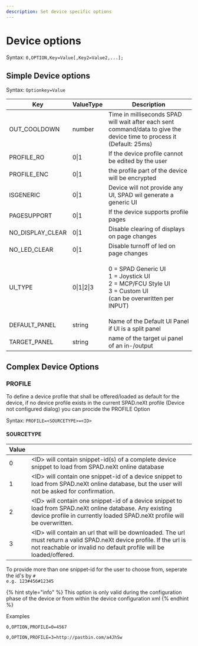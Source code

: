```yaml
---
description: Set device specific options
---
```


# Device options

Syntax: `0,OPTION,Key=Value[,Key2=Value2,...];`

## Simple Device options

Syntax: `Optionkey=Value`

| Key                | ValueType  | Description                                                                                                                |
| ------------------ | ---------- | -------------------------------------------------------------------------------------------------------------------------- |
| OUT\_COOLDOWN      | number     | Time in milliseconds SPAD will wait after each sent command/data to give the device time to process it (Default: 25ms)     |
| PROFILE\_RO        | 0\|1       | If the device profile cannot be edited by the user                                                                         |
| PROFILE\_ENC       | 0\|1       | the profile part of the device will be encrypted                                                                           |
| ISGENERIC          | 0\|1       | Device will not provide any UI, SPAD wil generate a generic UI                                                             |
| PAGESUPPORT        | 0\|1       | If the device supports profile pages                                                                                       |
| NO\_DISPLAY\_CLEAR | 0\|1       | Disable clearing of displays on page changes                                                                               |
| NO\_LED\_CLEAR     | 0\|1       | Disable turnoff of led on page changes                                                                                     |
| UI\_TYPE           | 0\|1\|2\|3 | <p>0 = SPAD Generic UI<br>1 =  Joystick UI<br>2 =  MCP/FCU Style UI<br>3 = Custom UI<br>(can be overwritten per INPUT)</p> |
| DEFAULT\_PANEL     | string     | Name of the Default UI Panel if UI is a split panel                                                                        |
| TARGET\_PANEL      | string     | name of the target ui panel of an in-/output                                                                               |

## Complex Device Options

### PROFILE

To define a device profile that shall be offered/loaded as default for the device, if no device profile exists in the current SPAD.neXt profile (Device not configured dialog) you can procide the PROFILE Option

Syntax: `PROFILE=<SOURCETYPE>=<ID>`

#### SOURCETYPE

| Value |                                                                                                                                                                                            |
| ----- | ------------------------------------------------------------------------------------------------------------------------------------------------------------------------------------------ |
| 0     | \<ID> will contain snippet-id(s) of a complete device snippet to load from SPAD.neXt online database                                                                                       |
| 1     | \<ID> will contain one snippet-id of a device snippet to load from SPAD.neXt online database, but the user will not be asked for confirmation.                                             |
| 2     | \<ID> will contain one snippet-id of a device snippet to load from SPAD.neXt online database. Any existing device profile in currently loaded SPAD.neXt profile will be overwritten.       |
| 3     | \<ID> will contain an url that will be downloaded. The url must return a valid SPAD.neXt device profile. If the url is not reachable or invalid no default profile will be loaded/offered. |

To provide more than one snippet-id for the user to choose from, seperate the id's by `#`\
`e.g. 123#456#12345`

{% hint style="info" %}
This option is only valid during the configuration phase of the device or from within the device configuration xml
{% endhint %}

Examples

`0,OPTION,PROFILE=0=4567`

`0,OPTION,PROFILE=3=http://pastbin.com/a4JhSw`

